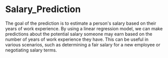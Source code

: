 # Salary_Prediction

The goal of the prediction is to estimate a person's salary based on their years of work experience. By using a linear regression model, we can make predictions about the potential salary someone may earn based on the number of years of work experience they have. This can be useful in various scenarios, such as determining a fair salary for a new employee or negotiating salary terms.
